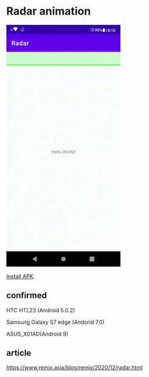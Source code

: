 # Radar animation

<img width="300px" src="./Radar.gif" alt="ffmpeg -i Radar.mp4 -vf scale=320:-1 -r 10 Radar.gif">

<a href="Radar.V1.0.apk">Install APK</a>.

## confirmed
HTC HTL23 (Android 5.0.2)

Samsung Galaxy S7 edge (Andorid 7.0)

ASUS_X01AD(Android 9)

## article
https://www.remix.asia/blog/remix/2020/12/radar.html
